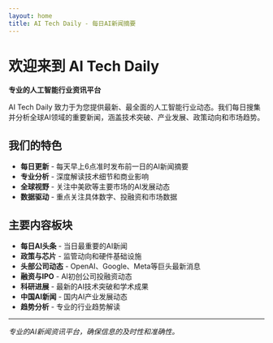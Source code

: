 ```yaml
---
layout: home
title: AI Tech Daily - 每日AI新闻摘要
---
```


# 欢迎来到 AI Tech Daily

**专业的人工智能行业资讯平台**

AI Tech Daily 致力于为您提供最新、最全面的人工智能行业动态。我们每日搜集并分析全球AI领域的重要新闻，涵盖技术突破、产业发展、政策动向和市场趋势。

## 我们的特色

- **每日更新** - 每天早上6点准时发布前一日的AI新闻摘要
- **专业分析** - 深度解读技术细节和商业影响
- **全球视野** - 关注中美欧等主要市场的AI发展动态
- **数据驱动** - 重点关注具体数字、投融资和市场数据

## 主要内容板块

- **每日AI头条** - 当日最重要的AI新闻
- **政策与芯片** - 监管动向和硬件基础设施
- **头部公司动态** - OpenAI、Google、Meta等巨头最新消息
- **融资与IPO** - AI初创公司投融资动态
- **科研进展** - 最新的AI技术突破和学术成果
- **中国AI新闻** - 国内AI产业发展动态
- **趋势分析** - 专业的行业趋势解读

---

*专业的AI新闻资讯平台，确保信息的及时性和准确性。*
